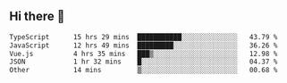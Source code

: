 ## Hi there 👋

<!--START_SECTION:waka-->

```txt
TypeScript      15 hrs 29 mins  ███████████░░░░░░░░░░░░░░   43.79 %
JavaScript      12 hrs 49 mins  █████████░░░░░░░░░░░░░░░░   36.26 %
Vue.js          4 hrs 35 mins   ███▒░░░░░░░░░░░░░░░░░░░░░   12.98 %
JSON            1 hr 32 mins    █░░░░░░░░░░░░░░░░░░░░░░░░   04.37 %
Other           14 mins         ▒░░░░░░░░░░░░░░░░░░░░░░░░   00.68 %
```

<!--END_SECTION:waka-->
